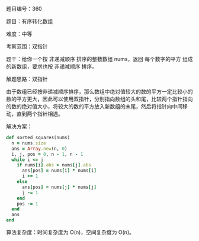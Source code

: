 题目编号：360

题目：有序转化数组

难度：中等

考察范围：双指针

题干：给你一个按 非递减顺序 排序的整数数组 nums，返回 每个数字的平方 组成的新数组，要求也按 非递减顺序 排序。

解题思路：双指针

由于数组已经按非递减顺序排序，那么数组中绝对值较大的数的平方一定比较小的数的平方更大，因此可以使用双指针，分别指向数组的头和尾，比较两个指针指向的数的绝对值大小，将较大的数的平方放入新数组的末尾，然后将指针向中间移动，直到两个指针相遇。

解决方案：

```ruby
def sorted_squares(nums)
  n = nums.size
  ans = Array.new(n, 0)
  i, j, pos = 0, n - 1, n - 1
  while i <= j
    if nums[i].abs > nums[j].abs
      ans[pos] = nums[i] * nums[i]
      i += 1
    else
      ans[pos] = nums[j] * nums[j]
      j -= 1
    end
    pos -= 1
  end
  ans
end
```

算法复杂度：时间复杂度为 O(n)，空间复杂度为 O(n)。